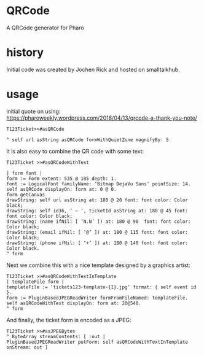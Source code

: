 # QRCode
A QRCode generator for Pharo

# history
Initial code was created by Jochen Rick and hosted on smalltalkhub.

# usage
initial quote on using: https://pharoweekly.wordpress.com/2018/04/13/qrcode-a-thank-you-note/

```smalltalk
T123Ticket>>#asQRCode

^ self url asString asQRCode formWithQuietZone magnifyBy: 5
```

It is also easy  to combine the QR code with some text:

```smalltalk
T123Ticket >>#asQRCodeWithText

| form font |
form := Form extent: 535 @ 185 depth: 1.
font := LogicalFont familyName: ‘Bitmap DejaVu Sans’ pointSize: 14.
self asQRCode displayOn: form at: 0 @ 0.
form getCanvas
drawString: self url asString at: 180 @ 20 font: font color: Color black;
drawString: self id36, ‘ – ‘, ticketId asString at: 180 @ 45 font: font color: Color black;
drawString: (name ifNil: [ ‘N.N’ ]) at: 180 @ 90  font: font color: Color black;
drawString: (email ifNil: [ ‘@’ ]) at: 180 @ 115 font: font color: Color black;
drawString: (phone ifNil: [ ‘+’ ]) at: 180 @ 140 font: font color: Color black.
^ form
```

Next we combine this with a nice template designed by a graphics artist:
```smalltalk
T123Ticket >>#asQRCodeWithTextInTemplate
| templateFile form |
templateFile := ‘tickets123-template-{1}.jpg’ format: { self event id }.
form := PluginBasedJPEGReadWriter formFromFileNamed: templateFile.
self asQRCodeWithText displayOn: form at: 20@540.
^ form

```

And finally, the ticket form is encoded as a JPEG:

```smalltalk
T123Ticket >>#asJPEGBytes
^ ByteArray streamContents: [ :out |
PluginBasedJPEGReadWriter putForm: self asQRCodeWithTextInTemplate onStream: out ]
```



